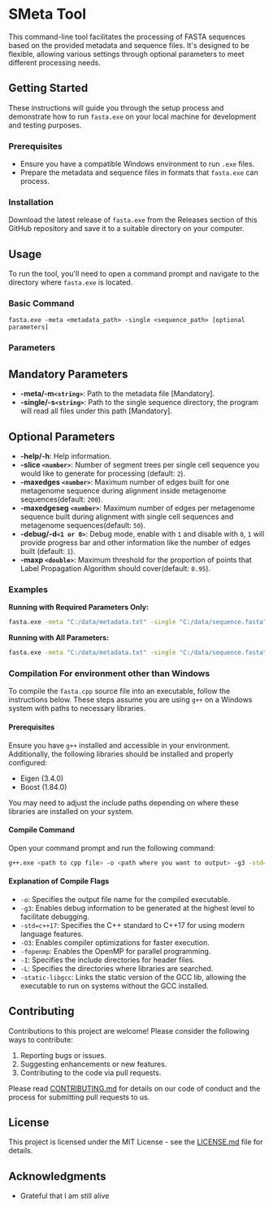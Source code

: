 
# SMeta Tool

This command-line tool facilitates the processing of FASTA sequences based on the provided metadata and sequence files. It's designed to be flexible, allowing various settings through optional parameters to meet different processing needs.

## Getting Started

These instructions will guide you through the setup process and demonstrate how to run `fasta.exe` on your local machine for development and testing purposes.

### Prerequisites

- Ensure you have a compatible Windows environment to run `.exe` files.
- Prepare the metadata and sequence files in formats that `fasta.exe` can process.

### Installation

Download the latest release of `fasta.exe` from the Releases section of this GitHub repository and save it to a suitable directory on your computer.

## Usage

To run the tool, you'll need to open a command prompt and navigate to the directory where `fasta.exe` is located.

### Basic Command

```
fasta.exe -meta <metadata_path> -single <sequence_path> [optional parameters]
```

### Parameters

## Mandatory Parameters
- **-meta/-m`<string>`**: Path to the metadata file [Mandatory].
- **-single/-s`<string>`**: Path to the single sequence directory, the program will read all files under this path [Mandatory].

## Optional Parameters
- **-help/-h**: Help information.
- **-slice `<number>`**: Number of segment trees per single cell sequence you would like to generate for processing (default: `2`).
- **-maxedges `<number>`**: Maximum number of edges built for one metagenome sequence during alignment inside metagenome sequences(default: `200`).
- **-maxedgeseg `<number>`**: Maximum number of edges per metagenome sequence built during alignment with single cell sequences and metagenome sequences(default: `50`).
- **-debug/-d`<1 or 0>`**: Debug mode, enable with `1` and disable with `0`, `1` will provide progress bar and other information like the number of edges built (default: `1`).
- **-maxp `<double>`**: Maximum threshold for the proportion of points that Label Propagation Algorithm should cover(default: `0.95`).

### Examples

**Running with Required Parameters Only:**

```bash
fasta.exe -meta "C:/data/metadata.txt" -single "C:/data/sequence.fasta"
```

**Running with All Parameters:**

```bash
fasta.exe -meta "C:/data/metadata.txt" -single "C:/data/sequence.fasta" -slice 3 -maxedges 250 -maxedgeseg 75 -debug 1 -maxp 0.92
```

### Compilation For environment other than Windows

To compile the `fasta.cpp` source file into an executable, follow the instructions below. These steps assume you are using `g++` on a Windows system with paths to necessary libraries.

#### Prerequisites

Ensure you have `g++` installed and accessible in your environment. Additionally, the following libraries should be installed and properly configured:
- Eigen (3.4.0)
- Boost (1.84.0)

You may need to adjust the include paths depending on where these libraries are installed on your system.

#### Compile Command

Open your command prompt and run the following command:

```bash
g++.exe <path to cpp file> -o <path where you want to output> -g3 -std=c++17 -O3 -fopenmp -I"PATH_TO\MinGW64\include" -I"PATH_TO\eigen-3.4.0\eigen-3.4.0" -I"PATH_TO\boost_1_84_0\boost_1_84_0" -L"PATH_TO\MinGW64\lib" -static-libgcc -g3
```

#### Explanation of Compile Flags

- `-o`: Specifies the output file name for the compiled executable.
- `-g3`: Enables debug information to be generated at the highest level to facilitate debugging.
- `-std=c++17`: Specifies the C++ standard to C++17 for using modern language features.
- `-O3`: Enables compiler optimizations for faster execution.
- `-fopenmp`: Enables the OpenMP for parallel programming.
- `-I`: Specifies the include directories for header files.
- `-L`: Specifies the directories where libraries are searched.
- `-static-libgcc`: Links the static version of the GCC lib, allowing the executable to run on systems without the GCC installed.

## Contributing

Contributions to this project are welcome! Please consider the following ways to contribute:

1. Reporting bugs or issues.
2. Suggesting enhancements or new features.
3. Contributing to the code via pull requests.

Please read [CONTRIBUTING.md](CONTRIBUTING.md) for details on our code of conduct and the process for submitting pull requests to us.

## License

This project is licensed under the MIT License - see the [LICENSE.md](LICENSE.md) file for details.

## Acknowledgments

- Grateful that I am still alive
